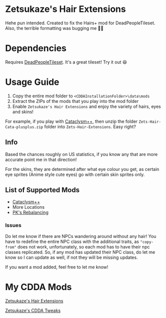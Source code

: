 # Zetsukaze's Hair Extensions
Hehe pun intended. Created to fix the Hairs+ mod for DeadPeopleTileset. Also, the terrible formatting was bugging me :man_shrugging:

# Dependencies
Requires [DeadPeopleTileset](https://github.com/SomeDeadGuy/Cata-MSX-DeadPeopleTileset). It's a great tileset! Try it out :satisfied:

# Usage Guide
1. Copy the entire mod folder to `<CDDAInstallationFolder>\data\mods`
2. Extract the ZIPs of the mods that you play into the mod folder
3. Enable `Zetsukaze's Hair Extensions` and enjoy the variety of hairs, eyes and skins!

For example, if you play with [Cataclysm++](https://github.com/Noctifer-de-Mortem/nocts_cata_mod), then unzip the folder `Zets-Hair-Cata-plusplus.zip` folder into `Zets-Hair-Extensions`. Easy right?

## Info
Based the chances roughly on US statistics, if you know any that are more accurate point me in that direction!

For the skins, they are determined after what eye colour you get, as certain eye sprites (Anime style cute eyes) go with certain skin sprites only.

## List of Supported Mods
* [Cataclysm++](https://github.com/Noctifer-de-Mortem/nocts_cata_mod)
* More Locations
* [PK's Rebalancing](https://github.com/dissociativity/PKs_Rebalancing)

### Issues
Do let me know if there are NPCs wandering around without any hair! You have to redefine the entire NPC class with the additional traits, as `"copy-from"` does not work, unfortunately, so each mod has to have their npc classes replicated. So, if any mod has updated their NPC class, do let me know so I can update as well, if not they will be missing updates.

If you want a mod added, feel free to let me know!

# My CDDA Mods
[Zetsukaze's Hair Extensions](https://github.com/Zetsukaze/Zets-Hair-Extensions)

[Zetsukaze's CDDA Tweaks](https://github.com/Zetsukaze/Zets-CDDA-Tweaks)
